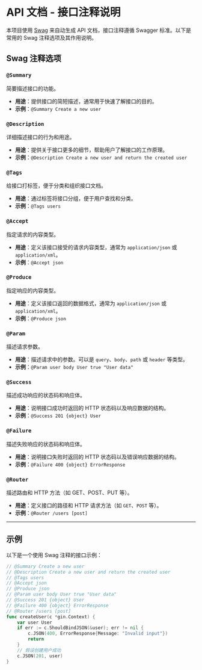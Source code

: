 # API 文档 - 接口注释说明

本项目使用 [Swag](https://github.com/swaggo/swag) 来自动生成 API 文档，接口注释遵循 Swagger 标准。以下是常用的 Swag 注释选项及其作用说明。

## Swag 注释选项

### `@Summary`
简要描述接口的功能。

- **用途**：提供接口的简短描述，通常用于快速了解接口的目的。
- **示例**：`@Summary Create a new user`

### `@Description`
详细描述接口的行为和用途。

- **用途**：提供关于接口更多的细节，帮助用户了解接口的工作原理。
- **示例**：`@Description Create a new user and return the created user`

### `@Tags`
给接口打标签，便于分类和组织接口文档。

- **用途**：通过标签将接口分组，便于用户查找和分类。
- **示例**：`@Tags users`

### `@Accept`
指定请求的内容类型。

- **用途**：定义该接口接受的请求内容类型，通常为 `application/json` 或 `application/xml`。
- **示例**：`@Accept json`

### `@Produce`
指定响应的内容类型。

- **用途**：定义该接口返回的数据格式，通常为 `application/json` 或 `application/xml`。
- **示例**：`@Produce json`

### `@Param`
描述请求参数。

- **用途**：描述请求中的参数。可以是 `query`、`body`、`path` 或 `header` 等类型。
- **示例**：`@Param user body User true "User data"`

### `@Success`
描述成功响应的状态码和响应体。

- **用途**：说明接口成功时返回的 HTTP 状态码以及响应数据的结构。
- **示例**：`@Success 201 {object} User`

### `@Failure`
描述失败响应的状态码和响应体。

- **用途**：说明接口失败时返回的 HTTP 状态码以及错误响应数据的结构。
- **示例**：`@Failure 400 {object} ErrorResponse`

### `@Router`
描述路由和 HTTP 方法（如 GET、POST、PUT 等）。

- **用途**：定义接口的路径和 HTTP 请求方法（如 `GET`、`POST` 等）。
- **示例**：`@Router /users [post]`

---

## 示例

以下是一个使用 Swag 注释的接口示例：

```go
// @Summary Create a new user
// @Description Create a new user and return the created user
// @Tags users
// @Accept json
// @Produce json
// @Param user body User true "User data"
// @Success 201 {object} User
// @Failure 400 {object} ErrorResponse
// @Router /users [post]
func createUser(c *gin.Context) {
    var user User
    if err := c.ShouldBindJSON(&user); err != nil {
        c.JSON(400, ErrorResponse{Message: "Invalid input"})
        return
    }
    // 假设创建用户成功
    c.JSON(201, user)
}
